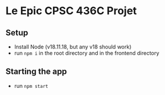 # Le Epic CPSC 436C Projet

## Setup
 - Install Node (v18.11.18, but any v18 should work)
 - run `npm i` in the root directory and in the frontend directory

## Starting the app
 - run `npm start`